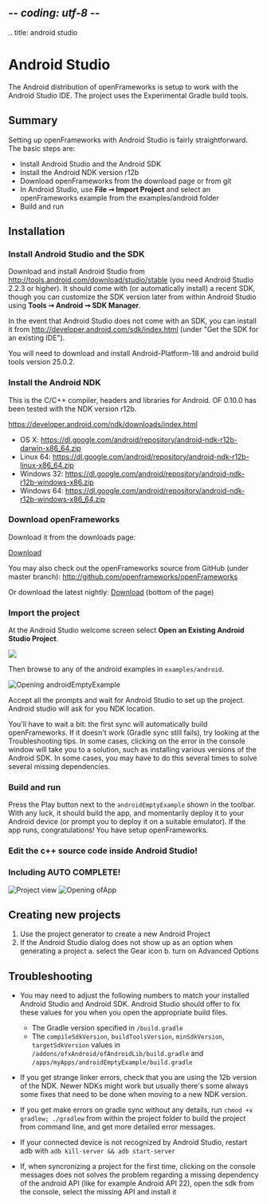 ## -*- coding: utf-8 -*-
.. title: android studio

Android Studio
==============

The Android distribution of openFrameworks is setup to work with the Android Studio IDE. The project uses the Experimental Gradle build tools. 

Summary
-------

Setting up openFrameworks with Android Studio is fairly straightforward. The basic steps are:

- Install Android Studio and the Android SDK
- Install the Android NDK version r12b
- Download openFrameworks from the download page or from git
- In Android Studio, use **File ➞ Import Project** and select an openFrameworks example from the examples/android folder
- Build and run

Installation
------------

<h3>Install Android Studio and the SDK</h3>

Download and install Android Studio from http://tools.android.com/download/studio/stable (you need Android Studio 2.2.3 or higher). It should come with (or automatically install) a recent SDK, though you can customize the SDK version later from within Android Studio using **Tools ➞ Android ➞ SDK Manager**.

In the event that Android Studio does not come with an SDK, you can install it from http://developer.android.com/sdk/index.html (under "Get the SDK for an existing IDE").

You will need to download and install Android-Platform-18 and android build tools version 25.0.2.  

<h3>Install the Android NDK</h3>

This is the C/C++ compiler, headers and libraries for Android. OF 0.10.0 has been tested with the NDK version r12b.

https://developer.android.com/ndk/downloads/index.html

- OS X: https://dl.google.com/android/repository/android-ndk-r12b-darwin-x86_64.zip
- Linux 64: https://dl.google.com/android/repository/android-ndk-r12b-linux-x86_64.zip
- Windows 32: https://dl.google.com/android/repository/android-ndk-r12b-windows-x86.zip
- Windows 64: https://dl.google.com/android/repository/android-ndk-r12b-windows-x86_64.zip

<h3>Download openFrameworks</h3>

Download it from the downloads page:

[Download](/download)

You may also check out the openFrameworks source from GitHub (under master branch): http://github.com/openframeworks/openFrameworks

Or download the latest nightly:
[Download](/download) (bottom of the page)

<h3>Import the project</h3>

At the Android Studio welcome screen select **Open an Existing Android Studio Project**.

![](open-existing-project.png)

Then browse to any of the android examples in `examples/android`.

![Opening androidEmptyExample](androidEmptyExample.png)

Accept all the prompts and wait for Android Studio to set up the project.  Android studio will ask for you NDK location.

You'll have to wait a bit: the first sync will automatically build openFrameworks. If it doesn't work (Gradle sync still fails), try looking at the Troubleshooting tips.  In some cases, clicking on the error in the console window will take you to a solution, such as installing various versions of the Android SDK.  In some cases, you may have to do this several times to solve several missing dependencies.

<h3>Build and run</h3>

Press the Play button next to the `androidEmptyExample` shown in the toolbar. With any luck, it should build the app, and momentarily deploy it to your Android device (or prompt you to deploy it on a suitable emulator). If the app runs, congratulations! You have setup openFrameworks.

<h3>Edit the c++ source code inside Android Studio!</h3>
<h3>Including AUTO COMPLETE!</h3>

![Project view](projectview.png)
![Opening ofApp](ofApp.png)

Creating new projects
--------------------

1. Use the project generator to create a new Android Project
2. If the Android Studio dialog does not show up as an option when generating a project 
    a. select the Gear icon
    b. turn on Advanced Options


Troubleshooting
--------------

- You may need to adjust the following numbers to match your installed Android Studio and Android SDK. Android Studio should offer to fix these values for you when you open the appropriate build files.

    - The Gradle version specified in `/build.gradle`
    - The `compileSdkVersion`, `buildToolsVersion`, `minSdkVersion`, `targetSdkVersion` values
        in `/addons/ofxAndroid/ofAndroidLib/build.gradle` and `/apps/myApps/androidEmptyExample/build.gradle`

- If you get strange linker errors, check that you are using the 12b version of the NDK. Newer NDKs might work but usually there's some always some fixes that need to be done when moving to a new NDK version.

- If you get make errors on gradle sync without any details, run `chmod +x gradlew; ./gradlew` from within the project folder to build the project from command line, and get more detailed error messages.

- If your connected device is not recognized by Android Studio, restart adb
  with `adb kill-server && adb start-server`

- If, when syncronizing a project for the first time, clicking on the console
  messages does not solves the problem regarding a missing dependency of the
  android API (like for example Android API 22), open the sdk from the console,
   select the missing API and install it
